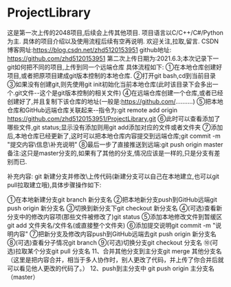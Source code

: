 # ProjectLibrary
这是第一次上传的2048项目,后续会上传其他项目.
项目语言以C/C++/C#/Python为主.
具体的项目介绍以及使用流程后续有空再说明.
欢迎关注,拉取,留言.
CSDN博客网址:https://blog.csdn.net/zhd5120153951
github地址: https://github.com/zhd5120153951
第二次上传日期为:2021.6.3;本次记录下一git如何把不同的项目,上传到同一个远端仓库
具体流程如下:
①在本地仓库创建好项目,或者把原项目建成git版本控制的本地仓库.
②打开git bash,cd到当前目录
③如果没有创建git,则先使用git init初始化当前本地仓库(此时该目录下会多出一个.git文件--这个是git版本控制的相关文件)
④在远端仓库创建一个仓库,或者已经创建好了,并且复制下该仓库的地址(一般是:https://github.com/..........)
⑤把本地仓库和GitHub远端仓库关联起来--指令为:git remote add origin https://github.com/zhd5120153951/ProjectLibrary.git
⑥此时可以查看添加了哪些文件,git status;显示没有添加则用git add添加对应的文件或者文件夹
⑦添加后,本地仓库已经更新了,这时可以把本地仓库内容提交到远端仓库;git commit -m "提交内容\信息\补充说明"
⑧最后一步了直接推送到远端:git push origin master
备注:这只是master分支的,如果有了其他的分支,情况应该是一样的,只是分支有差别而已.

补充内容:
git 新建分支并修改\上传代码(新建分支可以自己在本地建立,也可以git pull拉取建立哦),具体步骤操作如下:

①在本地新建分支git branch 新分支名
②把本地新分支push到GitHub远端git push origin 新分支名
③切换到新分支下git checkout 新分支名
④(可选)查看新分支中的修改内容项(那些文件被修改了)git status
⑤添加本地修改文件到暂缓区git add 文件夹名/文件名(或直接整个文件夹)
⑥添加提交说明git commit -m "说明内容"
⑦把新分支及修改内容push到GitHub远端去git push origin 新分支名
⑧(可选)查看分子情况git branch
⑨(可选)切换分支git checkout 分支名
⑩(可选)拉取某个分支git  pull 分支名
11、合并其他分支到主分支git merge 其他分支名（这里是把内容合并，相当于多人协作时，别人更改了代码，并上传了你合并后就可以看见他人更改的代码了。）
12、push到主分支中 git push origin 主分支名（master）
